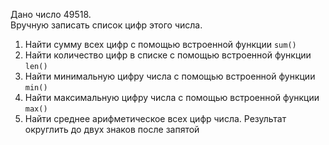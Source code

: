Дано число 49518.  
Вручную записать список цифр этого числа.

1. Найти сумму всех цифр с помощью встроенной функции `sum()`
2. Найти количество цифр в списке с помощью встроенной функции `len()`
3. Найти минимальную цифру числа с помощью встроенной функции `min()`
4. Найти максимальную цифру числа с помощью встроенной функции `max()`
5. Найти среднее арифметическое всех цифр числа. Результат округлить до двух знаков после запятой
